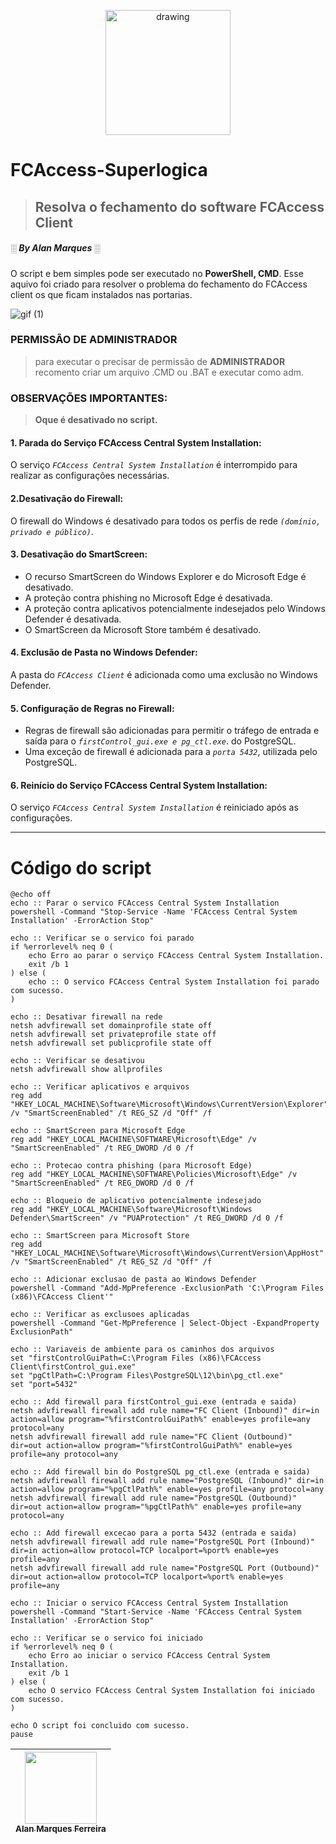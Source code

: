 <p align="center"><img src="https://github.com/AlanMarquesFerreira/FCAccess-Superlogica/assets/124633669/078d05df-a5cf-4dbe-a29f-30c9108b9cb3.png" alt="drawing" width="200"/></p>

# FCAccess-Superlogica
> ## Resolva o fechamento do software FCAccess Client
>
##### ░ By Alan Marques ░

O script e bem simples pode ser executado no  **PowerShell, CMD**. 
Esse aquivo foi criado para resolver o problema do fechamento do FCAccess client os que ficam instalados nas portarias.

![gif (1)](https://github.com/AlanMarquesFerreira/FCAccess-Superlogica/assets/124633669/da86e9ac-4362-4239-ae72-ab837db874ba)

### PERMISSÃO DE ADMINISTRADOR
>
> para executar o  precisar de permissão de **ADMINISTRADOR** recomento criar um arquivo .CMD ou .BAT
> e executar como adm.

### OBSERVAÇÕES IMPORTANTES:
> **Oque é desativado no script.**
>
#### 1. Parada do Serviço FCAccess Central System Installation:

O serviço _`FCAccess Central System Installation`_ é interrompido para realizar as configurações necessárias.

#### 2.Desativação do Firewall:

O firewall do Windows é desativado para todos os perfis de rede _`(domínio, privado e público)`_.

#### 3. Desativação do SmartScreen:

* O recurso SmartScreen do Windows Explorer e do Microsoft Edge é desativado.
* A proteção contra phishing no Microsoft Edge é desativada.
* A proteção contra aplicativos potencialmente indesejados pelo Windows Defender é desativada.
* O SmartScreen da Microsoft Store também é desativado.
  
#### 4. Exclusão de Pasta no Windows Defender:

A pasta do _`FCAccess Client`_ é adicionada como uma exclusão no Windows Defender.

#### 5. Configuração de Regras no Firewall:

* Regras de firewall são adicionadas para permitir o tráfego de entrada e saída para o _`firstControl_gui.exe e pg_ctl.exe`_. do PostgreSQL.
* Uma exceção de firewall é adicionada para a _`porta 5432`_, utilizada pelo PostgreSQL.

#### 6. Reinício do Serviço FCAccess Central System Installation:

O serviço _`FCAccess Central System Installation`_ é reiniciado após as configurações.


___

# Código do script
>
```
@echo off
echo :: Parar o servico FCAccess Central System Installation
powershell -Command "Stop-Service -Name 'FCAccess Central System Installation' -ErrorAction Stop"

echo :: Verificar se o servico foi parado
if %errorlevel% neq 0 (
    echo Erro ao parar o serviço FCAccess Central System Installation.
    exit /b 1
) else (
    echo :: O servico FCAccess Central System Installation foi parado com sucesso.
)

echo :: Desativar firewall na rede
netsh advfirewall set domainprofile state off
netsh advfirewall set privateprofile state off
netsh advfirewall set publicprofile state off

echo :: Verificar se desativou
netsh advfirewall show allprofiles

echo :: Verificar aplicativos e arquivos
reg add "HKEY_LOCAL_MACHINE\Software\Microsoft\Windows\CurrentVersion\Explorer" /v "SmartScreenEnabled" /t REG_SZ /d "Off" /f

echo :: SmartScreen para Microsoft Edge
reg add "HKEY_LOCAL_MACHINE\SOFTWARE\Microsoft\Edge" /v "SmartScreenEnabled" /t REG_DWORD /d 0 /f

echo :: Protecao contra phishing (para Microsoft Edge)
reg add "HKEY_LOCAL_MACHINE\SOFTWARE\Policies\Microsoft\Edge" /v "SmartScreenEnabled" /t REG_DWORD /d 0 /f

echo :: Bloqueio de aplicativo potencialmente indesejado
reg add "HKEY_LOCAL_MACHINE\Software\Microsoft\Windows Defender\SmartScreen" /v "PUAProtection" /t REG_DWORD /d 0 /f

echo :: SmartScreen para Microsoft Store
reg add "HKEY_LOCAL_MACHINE\Software\Microsoft\Windows\CurrentVersion\AppHost" /v "SmartScreenEnabled" /t REG_SZ /d "Off" /f

echo :: Adicionar exclusao de pasta ao Windows Defender
powershell -Command "Add-MpPreference -ExclusionPath 'C:\Program Files (x86)\FCAccess Client'"

echo :: Verificar as exclusoes aplicadas
powershell -Command "Get-MpPreference | Select-Object -ExpandProperty ExclusionPath"

echo :: Variaveis de ambiente para os caminhos dos arquivos
set "firstControlGuiPath=C:\Program Files (x86)\FCAccess Client\firstControl_gui.exe"
set "pgCtlPath=C:\Program Files\PostgreSQL\12\bin\pg_ctl.exe"
set "port=5432"

echo :: Add firewall para firstControl_gui.exe (entrada e saida)
netsh advfirewall firewall add rule name="FC Client (Inbound)" dir=in action=allow program="%firstControlGuiPath%" enable=yes profile=any protocol=any
netsh advfirewall firewall add rule name="FC Client (Outbound)" dir=out action=allow program="%firstControlGuiPath%" enable=yes profile=any protocol=any

echo :: Add firewall bin do PostgreSQL pg_ctl.exe (entrada e saida)
netsh advfirewall firewall add rule name="PostgreSQL (Inbound)" dir=in action=allow program="%pgCtlPath%" enable=yes profile=any protocol=any
netsh advfirewall firewall add rule name="PostgreSQL (Outbound)" dir=out action=allow program="%pgCtlPath%" enable=yes profile=any protocol=any

echo :: Add firewall excecao para a porta 5432 (entrada e saida)
netsh advfirewall firewall add rule name="PostgreSQL Port (Inbound)" dir=in action=allow protocol=TCP localport=%port% enable=yes profile=any
netsh advfirewall firewall add rule name="PostgreSQL Port (Outbound)" dir=out action=allow protocol=TCP localport=%port% enable=yes profile=any

echo :: Iniciar o servico FCAccess Central System Installation
powershell -Command "Start-Service -Name 'FCAccess Central System Installation' -ErrorAction Stop"

echo :: Verificar se o servico foi iniciado
if %errorlevel% neq 0 (
    echo Erro ao iniciar o servico FCAccess Central System Installation.
    exit /b 1
) else (
    echo O servico FCAccess Central System Installation foi iniciado com sucesso.
)

echo O script foi concluido com sucesso.
pause
```




| [<img loading="lazy" src="https://avatars.githubusercontent.com/u/124633669?v=4" width=115><br><sub> Alan Marques Ferreira </sub>](https://github.com/alanmarquesferreira) |  
| :---: |
